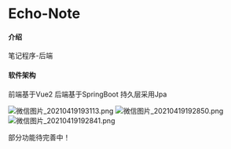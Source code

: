 # Echo-Note

#### 介绍
笔记程序-后端

#### 软件架构
前端基于Vue2
后端基于SpringBoot
持久层采用Jpa

![](https://images.gitee.com/uploads/images/2021/0419/193125_51534d27_2120670.png "微信图片_20210419193113.png")
![](https://images.gitee.com/uploads/images/2021/0419/192858_96326552_2120670.png "微信图片_20210419192850.png")
![](https://images.gitee.com/uploads/images/2021/0419/192911_e87912dc_2120670.png "微信图片_20210419192841.png")



部分功能待完善中！
